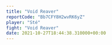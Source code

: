 ```yaml
---
title: "Void Reaver"
reportCode: "Bb7CFY8H2wvRK6yZ"
player: "Sté"
fight: "Void Reaver"
date: 2021-10-27T18:44:38.310000+00:00
---
```

